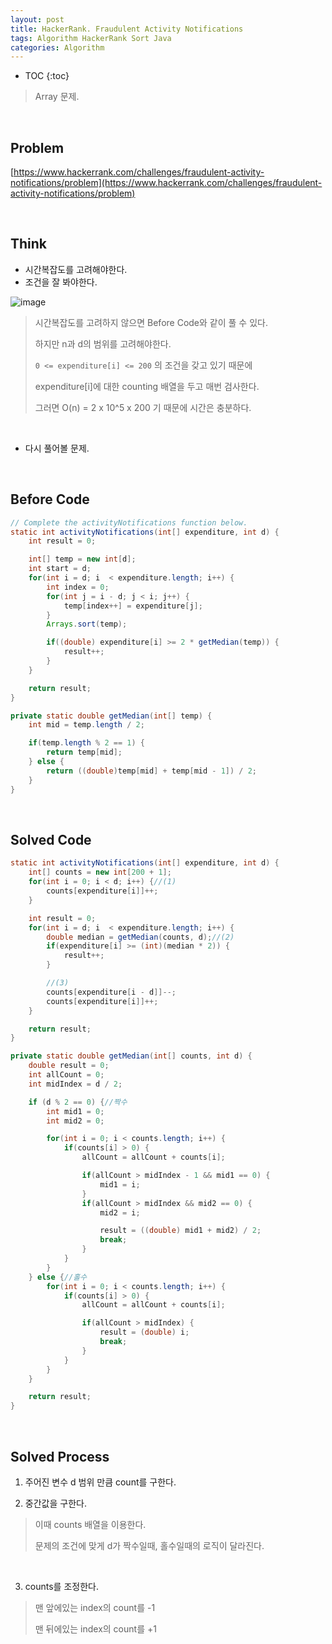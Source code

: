 ```yaml
---
layout: post
title: HackerRank. Fraudulent Activity Notifications
tags: Algorithm HackerRank Sort Java
categories: Algorithm
---
```


* TOC
{:toc}
> Array 문제.

<br>  

## Problem
[https://www.hackerrank.com/challenges/fraudulent-activity-notifications/problem](https://www.hackerrank.com/challenges/fraudulent-activity-notifications/problem)  
  
<br>  

## Think
* 시간복잡도를 고려해야한다.
* 조건을 잘 봐야한다.  

![image](https://user-images.githubusercontent.com/25604495/82432563-3404f480-9acb-11ea-9095-862b01291cc0.png)  

> 시간복잡도를 고려하지 않으면 Before Code와 같이 풀 수 있다.
>
> 하지만 n과 d의 범위를 고려해야한다.
>
> `0 <= expenditure[i] <= 200` 의 조건을 갖고 있기 때문에
>
> expenditure[i]에 대한 counting 배열을 두고 매번 검사한다.
>
> 그러면 O(n) = 2 x 10^5 x 200 기 때문에 시간은 충분하다.  

<br>

* 다시 풀어볼 문제.  


<br>  


## Before Code

```java
// Complete the activityNotifications function below.
static int activityNotifications(int[] expenditure, int d) {
    int result = 0;

    int[] temp = new int[d];
    int start = d;
    for(int i = d; i  < expenditure.length; i++) {
        int index = 0;
        for(int j = i - d; j < i; j++) {
            temp[index++] = expenditure[j];
        }
        Arrays.sort(temp);

        if((double) expenditure[i] >= 2 * getMedian(temp)) {
            result++;
        }
    }

    return result;
}

private static double getMedian(int[] temp) {
    int mid = temp.length / 2;

    if(temp.length % 2 == 1) {
        return temp[mid];
    } else {
        return ((double)temp[mid] + temp[mid - 1]) / 2;
    }
}
```  

<br>

## Solved Code  

```java
static int activityNotifications(int[] expenditure, int d) {
    int[] counts = new int[200 + 1];
    for(int i = 0; i < d; i++) {//(1)
        counts[expenditure[i]]++;
    }

    int result = 0;
    for(int i = d; i  < expenditure.length; i++) {
        double median = getMedian(counts, d);//(2)
        if(expenditure[i] >= (int)(median * 2)) {
            result++;
        }

        //(3)
        counts[expenditure[i - d]]--;
        counts[expenditure[i]]++;
    }

    return result;
}

private static double getMedian(int[] counts, int d) {
    double result = 0;
    int allCount = 0;
    int midIndex = d / 2;

    if (d % 2 == 0) {//짝수
        int mid1 = 0;
        int mid2 = 0;

        for(int i = 0; i < counts.length; i++) {
            if(counts[i] > 0) {
                allCount = allCount + counts[i];

                if(allCount > midIndex - 1 && mid1 == 0) {
                    mid1 = i;
                }
                if(allCount > midIndex && mid2 == 0) {
                    mid2 = i;

                    result = ((double) mid1 + mid2) / 2;
                    break;
                }
            }
        }
    } else {//홀수
        for(int i = 0; i < counts.length; i++) {
            if(counts[i] > 0) {
                allCount = allCount + counts[i];

                if(allCount > midIndex) {
                    result = (double) i;
                    break;
                }
            }
        }
    }

    return result;
}
```
  
<br>  

## Solved Process  
1) 주어진 변수 d 범위 만큼 count를 구한다.

2) 중간값을 구한다.  

> 이때 counts 배열을 이용한다.
>
> 문제의 조건에 맞게 d가 짝수일때, 홀수일때의 로직이 달라진다.

<br>

3) counts를 조정한다.  

> 맨 앞에있는 index의 count를 -1
>
> 맨 뒤에있는 index의 count를 +1
